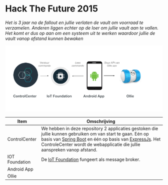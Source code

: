 # Hack The Future 2015

*Het is 3 jaar na de fallout en jullie verlaten de vault om voorraad te verzamelen. Anderen liggen
echter op de loer om jullie vault aan te vallen. Het komt er dus op aan om een systeem uit te werken waardoor jullie de vault vanop afstand kunnen bewaken*

![HackTheSFuture](HackTheFuture.png)

Item | Omschrijving
------------- | -------------
ControlCenter  | We hebben in deze repository 2 applicaties gestoken die jullie kunnen gebruiken om van start te gaan. Eén op basis van [Spring Boot](http://projects.spring.io/spring-boot) en één op basis van [ExpressJs](http://expressjs.com). Het ControleCenter wordt de webapplicatie die jullie aanspreken vanop afstand.
IOT Foundation | De [IoT Foundation](https://www.ng.bluemix.net/docs/#services/IoT/index.html) fungeert als message broker.
Android App | 
Ollie | 